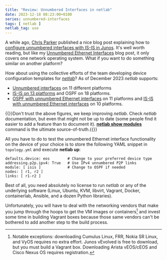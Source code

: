 ```yaml
---
title: "Review: Unnumbered Interfaces in netlab"
date: 2023-12-18 08:23:00+0100
series: unnumbered-interfaces
tags: [ netlab ]
netlab_tag: use
---
```

A while ago, [Chris Parker](https://www.networkfuntimes.com/about/) published a nice blog post explaining how to [configure unnumbered interfaces with IS-IS in Junos](https://www.networkfuntimes.com/is-is-and-unnumbered-ethernet-interfaces-in-junos/). It's well worth reading, but like my [Unnumbered Ethernet Interfaces](/2021/06/unnumbered-ethernet-interfaces/) blog post, it only covers one network operating system. What if you want to do something similar on another platform?

How about using the collective efforts of the team developing device configuration templates for _[netlab](https://github.com/ipspace/netlab)_? As of December 2023 _netlab_ supports:
<!--more-->
* [Unnumbered interfaces](https://netlab.tools/platforms/#initial-device-configurations) on 11 different platforms
* [IS-IS on 13 platforms](https://netlab.tools/platforms/#supported-configuration-modules) and OSPF on 18 platforms.
* [OSPF with unnumbered Ethernet interfaces](https://netlab.tools/module/ospf/#platform-support) on 11 platforms and [IS-IS with unnumbered Ethernet interfaces](https://netlab.tools/module/isis/#platform-support) on 10 platforms.

{{<note info>}}Don't trust the above figures, we keep improving _netlab_. Check _netlab_ documentation, but even that might not be up to date (some people find it easier to add a feature than to document it). **[netlab show modules](https://netlab.tools/netlab/show/#netlab-show-modules)** command is the ultimate source-of-truth.{{</note>}}

All you have to do to test the unnumbered Ethernet interface functionality on the device of your choice is to store the following YAML snippet in `topology.yml` and execute **netlab up**:

```
defaults.device: eos        # Change to your preferred device type
addressing.p2p.ipv4: True   # Use IPv4 unnumbered P2P links
module: [ isis ]            # Change to OSPF if needed
nodes: [ r1, r2 ]
links: [ r1-r2 ]
```

Best of all, you need absolutely no license to run *netlab* or any of the underlying software (Linux, Ubuntu, KVM, libvirt, Vagrant, Docker, containerlab, Ansible, and a dozen Python libraries).

Unfortunately, you will have to deal with the networking vendors that make you jump through the hoops to get the VM images or containers[^HM] and invest some time in building Vagrant boxes because those same vendors can't be bothered to add another step to the build process.

[^HM]: Notable exceptions: downloading Cumulus Linux, FRR,  Nokia SR Linux, and VyOS requires no extra effort. Junos vEvolved is free to download, but you must build a Vagrant box. Downloading Arista vEOS/cEOS and Cisco Nexus OS requires registration.